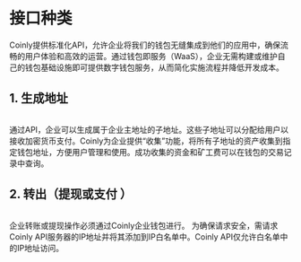 # 接口种类

Coinly提供标准化API，允许企业将我们的钱包无缝集成到他们的应用中，确保流畅的用户体验和高效的运营。通过钱包即服务（WaaS），企业无需构建或维护自己的钱包基础设施即可提供数字钱包服务，从而简化实施流程并降低开发成本。

## 1. 生成地址

<figure><img src="https://2287475285-files.gitbook.io/~/files/v0/b/gitbook-x-prod.appspot.com/o/spaces%2FSdMhazXkh30OBfLly0nW%2Fuploads%2F8tOue3AsqxtizGeWCK7B%2Fimage.png?alt=media&#x26;token=3f37353d-1c71-4700-abf2-e65181302c67" alt=""><figcaption></figcaption></figure>

通过API，企业可以生成属于企业主地址的子地址。这些子地址可以分配给用户以接收加密货币支付。Coinly为企业提供“收集”功能，将所有子地址的资产收集到指定钱包地址，方便用户管理和使用。成功收集的资金和矿工费可以在钱包的交易记录中查询。

## 2. 转出（提现或支付 ）

<figure><img src="../images/Snipaste_2025-09-13_17-39-50.png" alt=""><figcaption></figcaption></figure>

企业转账或提现操作必须通过Coinly企业钱包进行。 为确保请求安全，需请求Coinly API服务器的IP地址并将其添加到IP白名单中。Coinly API仅允许白名单中的IP地址访问。
